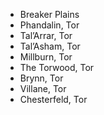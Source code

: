 - Breaker Plains
- Phandalin, Tor
- Tal’Arrar, Tor
- Tal’Asham, Tor
- Millburn, Tor 
- The Torwood, Tor 
- Brynn, Tor 
- Villane, Tor 
- Chesterfeld, Tor 